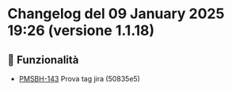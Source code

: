 # Changelog del 09 January 2025 19:26 (versione 1.1.18)

## 🎉 Funzionalità
- [PMSBH-143](https://jira.example.com/browse/PMSBH-143) Prova tag jira (50835e5)

